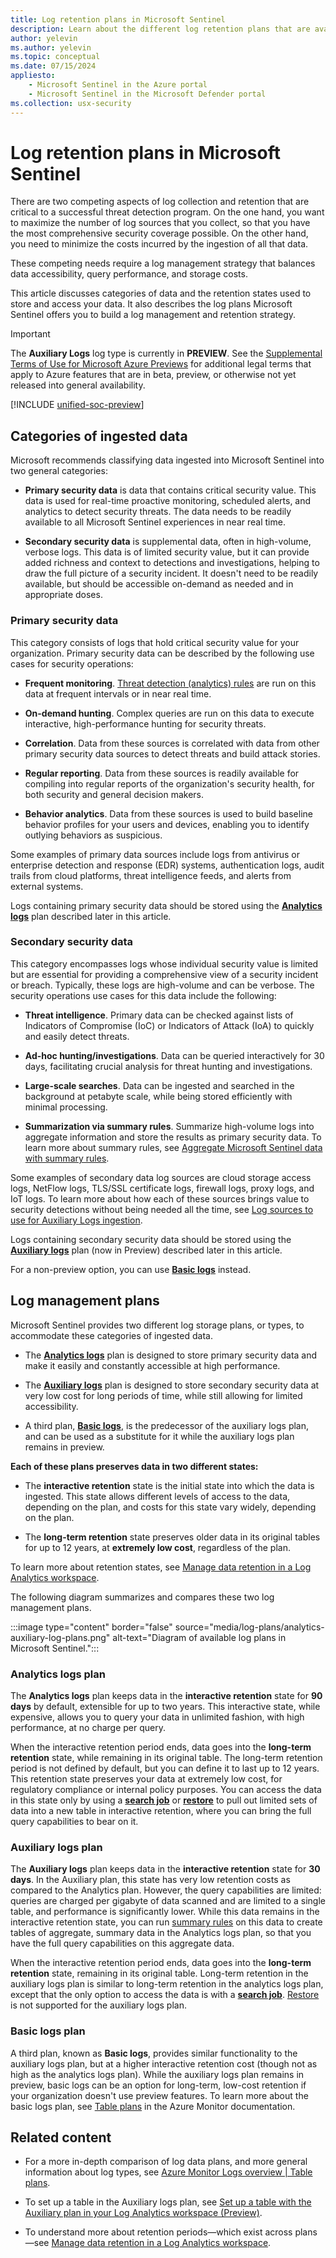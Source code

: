 ```yaml
---
title: Log retention plans in Microsoft Sentinel
description: Learn about the different log retention plans that are available in Microsoft Sentinel and how they're meant to be used to ensure maximum coverage at minimum expenditure.
author: yelevin
ms.author: yelevin
ms.topic: conceptual
ms.date: 07/15/2024
appliesto:
    - Microsoft Sentinel in the Azure portal
    - Microsoft Sentinel in the Microsoft Defender portal
ms.collection: usx-security
---
```

# Log retention plans in Microsoft Sentinel

There are two competing aspects of log collection and retention that are critical to a successful threat detection program. On the one hand, you want to maximize the number of log sources that you collect, so that you have the most comprehensive security coverage possible. On the other hand, you need to minimize the costs incurred by the ingestion of all that data.

These competing needs require a log management strategy that balances data accessibility, query performance, and storage costs.

This article discusses categories of data and the retention states used to store and access your data. It also describes the log plans Microsoft Sentinel offers you to build a log management and retention strategy.

> [!IMPORTANT]
>
> The **Auxiliary Logs** log type is currently in **PREVIEW**. See the [Supplemental Terms of Use for Microsoft Azure Previews](https://azure.microsoft.com/support/legal/preview-supplemental-terms/) for additional legal terms that apply to Azure features that are in beta, preview, or otherwise not yet released into general availability.
>
> [!INCLUDE [unified-soc-preview](includes/unified-soc-preview-without-alert.md)]

## Categories of ingested data

Microsoft recommends classifying data ingested into Microsoft Sentinel into two general categories:

- **Primary security data** is data that contains critical security value. This data is used for real-time proactive monitoring, scheduled alerts, and analytics to detect security threats. The data needs to be readily available to all Microsoft Sentinel experiences in near real time.

- **Secondary security data** is supplemental data, often in high-volume, verbose logs. This data is of limited security value, but it can provide added richness and context to detections and investigations, helping to draw the full picture of a security incident. It doesn't need to be readily available, but should be accessible on-demand as needed and in appropriate doses.

### Primary security data

This category consists of logs that hold critical security value for your organization. Primary security data can be described by the following use cases for security operations:

- **Frequent monitoring**. [Threat detection (analytics) rules](threat-detection.md) are run on this data at frequent intervals or in near real time.

- **On-demand hunting**. Complex queries are run on this data to execute interactive, high-performance hunting for security threats.

- **Correlation**. Data from these sources is correlated with data from other primary security data sources to detect threats and build attack stories.

- **Regular reporting**. Data from these sources is readily available for compiling into regular reports of the organization's security health, for both security and general decision makers.

- **Behavior analytics**. Data from these sources is used to build baseline behavior profiles for your users and devices, enabling you to identify outlying behaviors as suspicious.

Some examples of primary data sources include logs from antivirus or enterprise detection and response (EDR) systems, authentication logs, audit trails from cloud platforms, threat intelligence feeds, and alerts from external systems.

Logs containing primary security data should be stored using the [**Analytics logs**](#analytics-logs-plan) plan described later in this article. 

### Secondary security data

This category encompasses logs whose individual security value is limited but are essential for providing a comprehensive view of a security incident or breach. Typically, these logs are high-volume and can be verbose. The security operations use cases for this data include the following:

- **Threat intelligence**. Primary data can be checked against lists of Indicators of Compromise (IoC) or Indicators of Attack (IoA) to quickly and easily detect threats.

- **Ad-hoc hunting/investigations**. Data can be queried interactively for 30 days, facilitating crucial analysis for threat hunting and investigations.

- **Large-scale searches**. Data can be ingested and searched in the background at petabyte scale, while being stored efficiently with minimal processing.

- **Summarization via summary rules**. Summarize high-volume logs into aggregate information and store the results as primary security data. To learn more about summary rules, see [Aggregate Microsoft Sentinel data with summary rules](../azure-monitor/logs/summary-rules.md).

Some examples of secondary data log sources are cloud storage access logs, NetFlow logs, TLS/SSL certificate logs, firewall logs, proxy logs, and IoT logs. To learn more about how each of these sources brings value to security detections without being needed all the time, see [Log sources to use for Auxiliary Logs ingestion](basic-logs-use-cases.md).

Logs containing secondary security data should be stored using the [**Auxiliary logs**](#auxiliary-logs-plan) plan (now in Preview) described later in this article.

For a non-preview option, you can use [**Basic logs**](#basic-logs-plan) instead.

## Log management plans

Microsoft Sentinel provides two different log storage plans, or types, to accommodate these categories of ingested data.

- The [**Analytics logs**](#analytics-logs-plan) plan is designed to store primary security data and make it easily and constantly accessible at high performance.

- The [**Auxiliary logs**](#auxiliary-logs-plan) plan is designed to store secondary security data at very low cost for long periods of time, while still allowing for limited accessibility.

- A third plan, [**Basic logs**](#basic-logs-plan), is the predecessor of the auxiliary logs plan, and can be used as a substitute for it while the auxiliary logs plan remains in preview.

**Each of these plans preserves data in two different states:**

- The **interactive retention** state is the initial state into which the data is ingested. This state allows different levels of access to the data, depending on the plan, and costs for this state vary widely, depending on the plan.

- The **long-term retention** state preserves older data in its original tables for up to 12 years, at **extremely low cost**, regardless of the plan.

To learn more about retention states, see [Manage data retention in a Log Analytics workspace](../azure-monitor/logs/data-retention-configure.md).

The following diagram summarizes and compares these two log management plans.

:::image type="content" border="false" source="media/log-plans/analytics-auxiliary-log-plans.png" alt-text="Diagram of available log plans in Microsoft Sentinel.":::

### Analytics logs plan

The **Analytics logs** plan keeps data in the **interactive retention** state for **90 days** by default, extensible for up to two years. This interactive state, while expensive, allows you to query your data in unlimited fashion, with high performance, at no charge per query.

When the interactive retention period ends, data goes into the **long-term retention** state, while remaining in its original table. The long-term retention period is not defined by default, but you can define it to last up to 12 years. This retention state preserves your data at extremely low cost, for regulatory compliance or internal policy purposes. You can access the data in this state only by using a [**search job**](investigate-large-datasets.md) or [**restore**](restore.md) to pull out limited sets of data into a new table in interactive retention, where you can bring the full query capabilities to bear on it.

### Auxiliary logs plan

The **Auxiliary logs** plan keeps data in the **interactive retention** state for **30 days**. In the Auxiliary plan, this state has very low retention costs as compared to the Analytics plan. However, the query capabilities are limited: queries are charged per gigabyte of data scanned and are limited to a single table, and performance is significantly lower. While this data remains in the interactive retention state, you can run [summary rules](../azure-monitor/logs/summary-rules.md) on this data to create tables of aggregate, summary data in the Analytics logs plan, so that you have the full query capabilities on this aggregate data.

When the interactive retention period ends, data goes into the **long-term retention** state, remaining in its original table. Long-term retention in the auxiliary logs plan is similar to long-term retention in the analytics logs plan, except that the only option to access the data is with a [**search job**](investigate-large-datasets.md). [Restore](restore.md) is not supported for the auxiliary logs plan.

### Basic logs plan

A third plan, known as **Basic logs**, provides similar functionality to the auxiliary logs plan, but at a higher interactive retention cost (though not as high as the analytics logs plan). While the auxiliary logs plan remains in preview, basic logs can be an option for long-term, low-cost retention if your organization doesn't use preview features. To learn more about the basic logs plan, see [Table plans](../azure-monitor/logs/data-platform-logs.md#table-plans) in the Azure Monitor documentation.

## Related content

- For a more in-depth comparison of log data plans, and more general information about log types, see [Azure Monitor Logs overview | Table plans](../azure-monitor/logs/data-platform-logs.md#table-plans).

- To set up a table in the Auxiliary logs plan, see [Set up a table with the Auxiliary plan in your Log Analytics workspace (Preview)](../azure-monitor/logs/create-custom-table-auxiliary.md).

- To understand more about retention periods&mdash;which exist across plans&mdash;see [Manage data retention in a Log Analytics workspace](../azure-monitor/logs/data-retention-configure.md).
